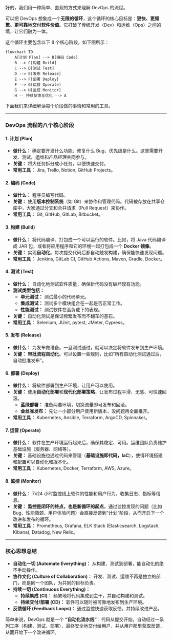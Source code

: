 好的，我们用一种简单、直观的方式来理解 DevOps 的流程。

可以把 DevOps 想象成一个**无限的循环**，这个循环的核心目标是：**更快、更频繁、更可靠地交付软件价值**。它打破了传统开发（Dev）和运维（Ops）之间的墙，让它们融为一体。

这个循环主要包含以下 8 个核心阶段，如下图所示：

```mermaid
flowchart TD
    A[计划 Plan] --> B[编码 Code]
    B --> C[构建 Build]
    C --> D[测试 Test]
    D --> E[发布 Release]
    E --> F[部署 Deploy]
    F --> G[运营 Operate]
    G --> H[监控 Monitor]
    H -- 持续反馈与优化 --> A
```

下面我们来详细解读每个阶段做的事情和常用的工具。

---

### DevOps 流程的八个核心阶段

#### 1. 计划 (Plan)
*   **做什么：** 确定要开发什么功能、修复什么 Bug、优先级是什么。这里需要开发、测试、运维和产品经理共同参与。
*   **关键：** 将大任务拆分成小任务，以便快速交付。
*   **常用工具：** Jira, Trello, Notion, GitHub Projects。

#### 2. 编码 (Code)
*   **做什么：** 程序员编写代码。
*   **关键：** 使用**版本控制系统**（如 Git）来协作和管理代码。代码被存放在共享仓库中，大家通过分支和合并请求（Pull Request）来协作。
*   **常用工具：** Git, GitHub, GitLab, Bitbucket。

#### 3. 构建 (Build)
*   **做什么：** 将代码编译、打包成一个可以运行的软件。比如，将 Java 代码编译成 JAR 包，或者将应用程序和它的环境一起打包成一个 **Docker 镜像**。
*   **关键：** 实现**自动化**。每次提交代码后都自动触发构建，确保能快速发现问题。
*   **常用工具：** Jenkins, GitLab CI, GitHub Actions, Maven, Gradle, Docker。

#### 4. 测试 (Test)
*   **做什么：** 自动化地测试软件质量，确保新代码没有破坏现有功能。
*   **测试类型包括：**
    *   **单元测试：** 测试最小的代码单元。
    *   **集成测试：** 测试多个模块组合在一起是否正常工作。
    *   **性能测试：** 测试软件在高负载下的表现。
*   **关键：** 自动化测试是保证频繁发布而不翻车的基石。
*   **常用工具：** Selenium, JUnit, pytest, JMeter, Cypress。

#### 5. 发布 (Release)
*   **做什么：** 为发布做准备。一旦测试通过，就可以决定将软件发布到生产环境。
*   **关键：** **审批流程自动化**。可以设置一些规则，比如“所有自动化测试通过后，自动批准发布”。

#### 6. 部署 (Deploy)
*   **做什么：** 将软件部署到生产环境，让用户可以使用。
*   **关键：** 使用**自动化部署**和**现代化部署策略**，让发布过程平滑、无感、可快速回滚。
    *   **蓝绿部署：** 准备两套环境，切换流量即可发布和回滚。
    *   **金丝雀发布：** 先让一小部分用户使用新版本，没问题再全面推开。
*   **常用工具：** Kubernetes, Ansible, Terraform, ArgoCD, Spinnaker。

#### 7. 运营 (Operate)
*   **做什么：** 软件在生产环境运行起来后，确保其稳定、可用。运维团队负责维护基础设施（服务器、网络等）。
*   **关键：** 基础设施也通过代码来管理（**基础设施即代码，IaC**），使得环境搭建和配置可以自动化和版本化。
*   **常用工具：** Kubernetes, Docker, Terraform, AWS, Azure。

#### 8. 监控 (Monitor)
*   **做什么：** 7x24 小时监控线上软件的性能和用户行为。收集日志、指标等信息。
*   **关键：** **监控是闭环的终点，也是新循环的起点**。通过监控发现的问题（比如 Bug、性能瓶颈、用户体验问题）会直接反馈到“计划”阶段，从而开启下一个改进和发布的循环。
*   **常用工具：** Prometheus, Grafana, ELK Stack (Elasticsearch, Logstash, Kibana), Datadog, New Relic。

---

### 核心思想总结

*   **自动化一切 (Automate Everything)：** 从构建、测试到部署，能自动化的绝不手动操作。
*   **协作文化 (Culture of Collaboration)：** 开发、测试、运维不再是独立的部门，而是同一个团队，为共同的目标负责。
*   **持续一切 (Continuous Everything)：**
    *   **持续集成 (CI)：** 频繁地将代码集成到主干，并自动构建和测试。
    *   **持续交付/部署 (CD)：** 软件可以随时被可靠地发布到生产环境。
*   **反馈循环 (Feedback Loops)：** 通过监控快速获取反馈，并持续改进产品。

简单来说，DevOps 就是一个 **“自动化流水线”**：代码从提交开始，自动经过一系列工序（构建、测试、部署），最终安全地交付给用户，并从用户那里获取反馈，从而开始下一个改进循环。